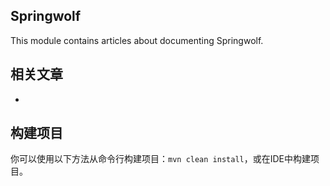 ## Springwolf

This module contains articles about documenting Springwolf.

## 相关文章

+ []()

## 构建项目

你可以使用以下方法从命令行构建项目：`mvn clean install`，或在IDE中构建项目。